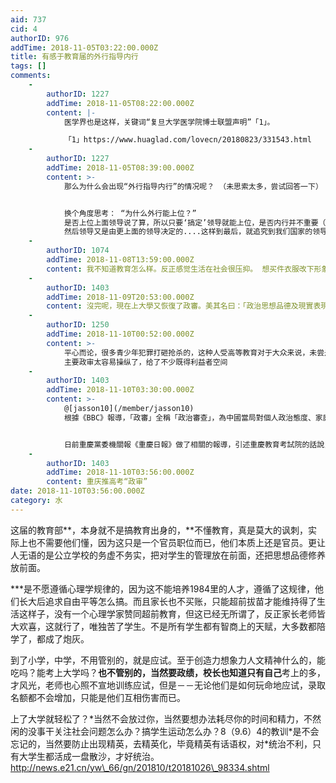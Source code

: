 ```yaml
---
aid: 737
cid: 4
authorID: 976
addTime: 2018-11-05T03:22:00.000Z
title: 有感于教育届的外行指导内行
tags: []
comments:
    -
        authorID: 1227
        addTime: 2018-11-05T08:22:00.000Z
        content: |-
            医学界也是这样，关键词“复旦大学医学院博士联盟声明”「1」。

            「1」https://www.huaglad.com/lovecn/20180823/331543.html
    -
        authorID: 1227
        addTime: 2018-11-05T08:39:00.000Z
        content: >-
            那么为什么会出现“外行指导内行”的情况呢？ （未思索太多，尝试回答一下）


            换个角度思考： “为什么外行能上位？”
            是否上位上面领导说了算，所以只要‘搞定’领导就能上位，是否内行并不重要（别拿领导既然不懂行，怎么出成果来反驳我。因为又不是领导亲自干活）。
            然后领导又是由更上面的领导决定的....这样到最后，就追究到我们国家的领导层了。然后会发现，哦，根茎已经腐坏了，怪不得长不出健康的果子。
    -
        authorID: 1074
        addTime: 2018-11-08T13:59:00.000Z
        content: 我不知道教育怎么样。反正感觉生活在社会很压抑。 想买件衣服改下形象下，试了件羊毛外衣，1千5百多。
    -
        authorID: 1403
        addTime: 2018-11-09T20:53:00.000Z
        content: 沒完呢，現在上大學又恢復了政審。美其名曰：「政治思想品德及現實表現」 不合格，就被剝奪教育權
    -
        authorID: 1250
        addTime: 2018-11-10T00:52:00.000Z
        content: >-
            平心而论，很多青少年犯罪打砸抢杀的，这种人受高等教育对于大众来说，未尝是件好事。不过因为某些奇葩中学的处分而不能上大学，也说不过去。
            主要政审太容易操纵了，给了不少既得利益者空间
    -
        authorID: 1403
        addTime: 2018-11-10T03:30:00.000Z
        content: >-
            @[jasson10](/member/jasson10)
            根據《BBC》報導，「政審」全稱「政治審查」，為中國當局對個人政治態度、家庭環境與社會關係等進行審查。在毛澤東時代，嚴苛的政審是上大學的重要條件，在鄧小平主政後才廢除此制度。


            日前重慶黨委機關報《重慶日報》做了相關的報導，引述重慶教育考試院的話說，「政審」是決定是否錄取時的重要依據，不合格者「無法被大學錄取」。此事被中國多家主流媒體報導後，在中國社群網站引起軒然大波，網友紛紛痛批重提「政審」宛若文化大革命再現，「根本是在開民主的倒車」。
    -
        authorID: 1403
        addTime: 2018-11-10T03:56:00.000Z
        content: 重庆推高考“政审”
date: 2018-11-10T03:56:00.000Z
category: 水
---
```


这届的教育部**，本身就不是搞教育出身的，**不懂教育，真是莫大的讽刺，实际上也不需要他们懂，因为这只是一个官员职位而已，他们本质上还是官员。更让人无语的是公立学校的务虚不务实，把对学生的管理放在前面，还把思想品德修养放前面。

\*\*\*是不愿遵循心理学规律的，因为这不能培养1984里的人才，遵循了这规律，他们长大后追求自由平等怎么搞。而且家长也不买账，只能超前拔苗才能维持得了生活这样子，没有一个心理学家赞同超前教育，但这已经无所谓了，反正家长老师皆大欢喜，这就行了，唯独苦了学生。不是所有学生都有智商上的天赋，大多数都陪学了，都成了炮灰。

到了小学，中学，不用管别的，就是应试。至于创造力想象力人文精神什么的，能吃吗？能考上大学吗？**也不管别的，当然要政绩，校长也知道只有自己**考上的多，才风光，老师也心照不宣地训练应试，但是－－无论他们是如何玩命地应试，录取名额都不会增加，只能是他们互相伤害而已。

上了大学就轻松了？\*当然不会放过你，当然要想办法耗尽你的时间和精力，不然闲的没事干关注社会问题怎么办？搞学生运动怎么办？8（9.6）4的教训\*是不会忘记的，当然要防止出现精英，去精英化，毕竟精英有话语权，对\*统治不利，只有大学生都活成一盘散沙，才好统治。http://news.e21.cn/yw\_66/gn/201810/t20181026\_98334.shtml

